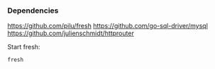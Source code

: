 ### Dependencies

https://github.com/pilu/fresh
https://github.com/go-sql-driver/mysql
https://github.com/julienschmidt/httprouter

Start fresh:

    fresh
